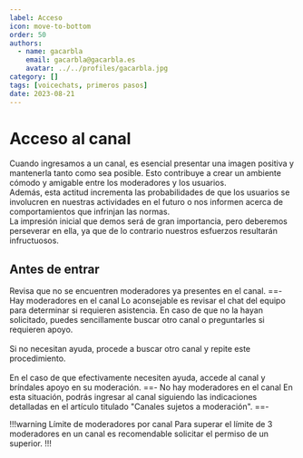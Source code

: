 ```yaml
---
label: Acceso
icon: move-to-bottom
order: 50
authors:
  - name: gacarbla
    email: gacarbla@gacarbla.es
    avatar: ../../profiles/gacarbla.jpg
category: []
tags: [voicechats, primeros pasos]
date: 2023-08-21
---
```

# Acceso al canal
Cuando ingresamos a un canal, es esencial presentar una imagen positiva y mantenerla tanto como sea posible. Esto contribuye a crear un ambiente cómodo y amigable entre los moderadores y los usuarios.<br>Además, esta actitud incrementa las probabilidades de que los usuarios se involucren en nuestras actividades en el futuro o nos informen acerca de comportamientos que infrinjan las normas.<br>La impresión inicial que demos será de gran importancia, pero deberemos perseverar en ella, ya que de lo contrario nuestros esfuerzos resultarán infructuosos.

## Antes de entrar
Revisa que no se encuentren moderadores ya presentes en el canal.
==- Hay moderadores en el canal
Lo aconsejable es revisar el chat del equipo para determinar si requieren asistencia. En caso de que no la hayan solicitado, puedes sencillamente buscar otro canal o preguntarles si requieren apoyo.<br><br>
Si no necesitan ayuda, procede a buscar otro canal y repite este procedimiento.<br><br>
En el caso de que efectivamente necesiten ayuda, accede al canal y bríndales apoyo en su moderación.
==- No hay moderadores en el canal
En esta situación, podrás ingresar al canal siguiendo las indicaciones detalladas en el artículo titulado "Canales sujetos a moderación".
==-

!!!warning Límite de moderadores por canal
Para superar el límite de 3 moderadores en un canal es recomendable solicitar el permiso de un superior.
!!!